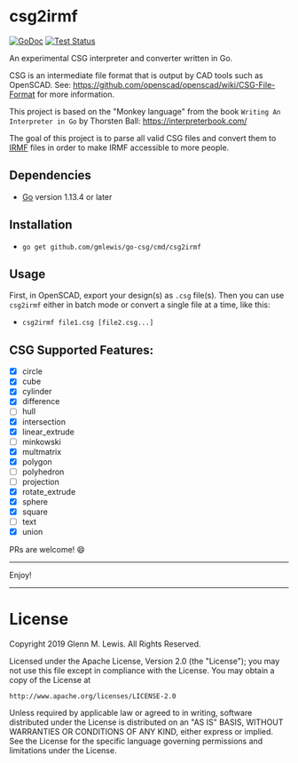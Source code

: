 # csg2irmf

[![GoDoc](https://godoc.org/github.com/gmlewis/go-csg?status.svg)](https://godoc.org/github.com/gmlewis/go-csg)
[![Test Status](https://github.com/gmlewis/go-csg/workflows/tests/badge.svg)](https://github.com/gmlewis/go-csg/actions?query=workflow%3Atests)

An experimental CSG interpreter and converter written in Go.

CSG is an intermediate file format that is output by CAD tools
such as OpenSCAD.
See: https://github.com/openscad/openscad/wiki/CSG-File-Format
for more information.

This project is based on the "Monkey language" from the book
`Writing An Interpreter in Go` by Thorsten Ball:
https://interpreterbook.com/

The goal of this project is to parse all valid CSG files
and convert them to [IRMF](http://irmf.io) files
in order to make IRMF accessible to more people.

## Dependencies

- [Go](https://golang.org) version 1.13.4 or later

## Installation

- `go get github.com/gmlewis/go-csg/cmd/csg2irmf`

## Usage

First, in OpenSCAD, export your design(s) as `.csg` file(s).
Then you can use `csg2irmf` either in batch mode or convert
a single file at a time, like this:

- `csg2irmf file1.csg [file2.csg...]`

## CSG Supported Features:

- [x] circle
- [x] cube
- [x] cylinder
- [x] difference
- [ ] hull
- [x] intersection
- [x] linear_extrude
- [ ] minkowski
- [x] multmatrix
- [x] polygon
- [ ] polyhedron
- [ ] projection
- [x] rotate_extrude
- [x] sphere
- [x] square
- [ ] text
- [x] union

PRs are welcome! :smile:

---

Enjoy!

---

# License

Copyright 2019 Glenn M. Lewis. All Rights Reserved.

Licensed under the Apache License, Version 2.0 (the "License");
you may not use this file except in compliance with the License.
You may obtain a copy of the License at

    http://www.apache.org/licenses/LICENSE-2.0

Unless required by applicable law or agreed to in writing, software
distributed under the License is distributed on an "AS IS" BASIS,
WITHOUT WARRANTIES OR CONDITIONS OF ANY KIND, either express or implied.
See the License for the specific language governing permissions and
limitations under the License.
